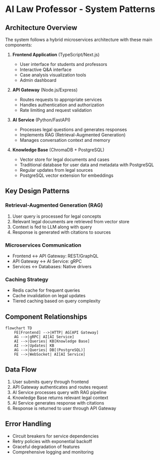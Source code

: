 # AI Law Professor - System Patterns

## Architecture Overview
The system follows a hybrid microservices architecture with these main components:

1. **Frontend Application** (TypeScript/Next.js)
   - User interface for students and professors
   - Interactive Q&A interface
   - Case analysis visualization tools
   - Admin dashboard

2. **API Gateway** (Node.js/Express)
   - Routes requests to appropriate services
   - Handles authentication and authorization
   - Rate limiting and request validation

3. **AI Service** (Python/FastAPI)
   - Processes legal questions and generates responses
   - Implements RAG (Retrieval-Augmented Generation)
   - Manages conversation context and memory

4. **Knowledge Base** (ChromaDB + PostgreSQL)
   - Vector store for legal documents and cases
   - Traditional database for user data and metadata with PostgreSQL
   - Regular updates from legal sources
   - PostgreSQL vector extension for embeddings

## Key Design Patterns

### Retrieval-Augmented Generation (RAG)
1. User query is processed for legal concepts
2. Relevant legal documents are retrieved from vector store
3. Context is fed to LLM along with query
4. Response is generated with citations to sources

### Microservices Communication
- Frontend ↔ API Gateway: REST/GraphQL
- API Gateway ↔ AI Service: gRPC
- Services ↔ Databases: Native drivers

### Caching Strategy
- Redis cache for frequent queries
- Cache invalidation on legal updates
- Tiered caching based on query complexity

## Component Relationships
```mermaid
flowchart TD
    FE[Frontend] -->|HTTP| AG[API Gateway]
    AG -->|gRPC| AI[AI Service]
    AI -->|Queries| KB[Knowledge Base]
    AI -->|Updates| KB
    AG -->|Queries| DB[(PostgreSQL)]
    FE -->|WebSocket| AI[AI Service]
```

## Data Flow
1. User submits query through frontend
2. API Gateway authenticates and routes request
3. AI Service processes query with RAG pipeline
4. Knowledge Base returns relevant legal context
5. AI Service generates response with citations
6. Response is returned to user through API Gateway

## Error Handling
- Circuit breakers for service dependencies
- Retry policies with exponential backoff
- Graceful degradation of features
- Comprehensive logging and monitoring
